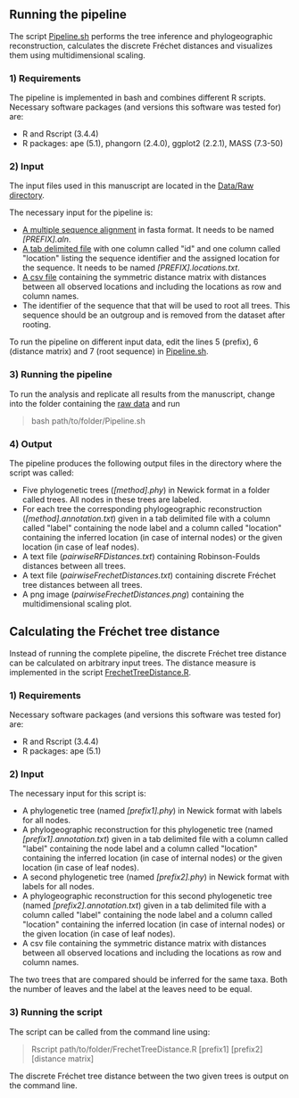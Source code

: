 ## Running the pipeline

The script [Pipeline.sh](https://github.com/hzi-bifo/FrechetTreeDistance/blob/master/Software/Pipeline.sh) performs the tree inference and phylogeographic reconstruction, calculates the discrete Fréchet distances and visualizes them using multidimensional scaling.

### 1) Requirements

The pipeline is implemented in bash and combines different R scripts. Necessary software packages (and versions this software was tested for) are:
* R and Rscript (3.4.4)
* R packages: ape (5.1), phangorn (2.4.0), ggplot2 (2.2.1), MASS (7.3-50)

### 2) Input

The input files used in this manuscript are located in the [Data/Raw directory](https://github.com/hzi-bifo/FrechetTreeDistance/tree/master/Data/Raw).

The necessary input for the pipeline is:
* [A multiple sequence alignment](https://github.com/hzi-bifo/FrechetTreeDistance/blob/master/Data/Raw/Wallace_H5N1_HA.aln) in fasta format. It needs to be named *\[PREFIX\].aln*.
* [A tab delimited file](https://github.com/hzi-bifo/FrechetTreeDistance/blob/master/Data/Raw/Wallace_H5N1_HA.locations.txt) with one column called "id" and one column called "location" listing the sequence identifier and the assigned location for the sequence. It needs to be named *\[PREFIX\].locations.txt*.
* [A csv file](https://github.com/hzi-bifo/FrechetTreeDistance/blob/master/Data/Raw/distance.matrix.csv) containing the symmetric distance matrix with distances between all observed locations and including the locations as row and column names.
* The identifier of the sequence that that will be used to root all trees. This sequence should be an outgroup and is removed from the dataset after rooting.

To run the pipeline on different input data, edit the lines 5 (prefix), 6 (distance matrix) and 7 (root sequence) in [Pipeline.sh](https://github.com/hzi-bifo/FrechetTreeDistance/blob/master/Software/Pipeline.sh).

### 3) Running the pipeline 

To run the analysis and replicate all results from the manuscript, change into the folder containing the [raw data](https://github.com/hzi-bifo/FrechetTreeDistance/tree/master/Data/Raw) and run
> bash path/to/folder/Pipeline.sh

### 4) Output

The pipeline produces the following output files in the directory where the script was called:
* Five phylogenetic trees (*\[method\].phy*) in Newick format in a folder called trees. All nodes in these trees are labeled.
* For each tree the corresponding phylogeographic reconstruction (*\[method\].annotation.txt*) given in a tab delimited file with a column called "label" containing the node label and a column called "location" containing the inferred location (in case of internal nodes) or the given location (in case of leaf nodes).
* A text file (*pairwiseRFDistances.txt*) containing Robinson-Foulds distances between all trees.
* A text file (*pairwiseFrechetDistances.txt*) containing discrete Fréchet tree distances between all trees.
* A png image (*pairwiseFrechetDistances.png*) containing the multidimensional scaling plot.

## Calculating the Fréchet tree distance

Instead of running the complete pipeline, the discrete Fréchet tree distance can be calculated on arbitrary input trees. The distance measure is implemented in the script [FrechetTreeDistance.R](https://github.com/hzi-bifo/FrechetTreeDistance/blob/master/Software/FrechetTreeDistance.R).

### 1) Requirements

Necessary software packages (and versions this software was tested for) are:
* R and Rscript (3.4.4)
* R packages: ape (5.1)

### 2) Input

The necessary input for this script is:
* A phylogenetic tree (named *\[prefix1\].phy*) in Newick format with labels for all nodes.
* A phylogeographic reconstruction for this phylogenetic tree (named *\[prefix1\].annotation.txt*) given in a tab delimited file with a column called "label" containing the node label and a column called "location" containing the inferred location (in case of internal nodes) or the given location (in case of leaf nodes).
* A second phylogenetic tree (named *\[prefix2\].phy*) in Newick format with labels for all nodes.
* A phylogeographic reconstruction for this second phylogenetic tree (named *\[prefix2\].annotation.txt*) given in a tab delimited file with a column called "label" containing the node label and a column called "location" containing the inferred location (in case of internal nodes) or the given location (in case of leaf nodes).
* A csv file containing the symmetric distance matrix with distances between all observed locations and including the locations as row and column names.

The two trees that are compared should be inferred for the same taxa. Both the number of leaves and the label at the leaves need to be equal.

### 3) Running the script

The script can be called from the command line using:
> Rscript path/to/folder/FrechetTreeDistance.R \[prefix1\] \[prefix2\] \[distance matrix\]

The discrete Fréchet tree distance between the two given trees is output on the command line.
